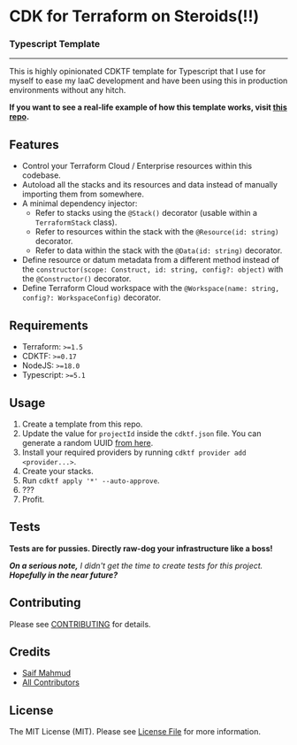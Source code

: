 # CDK for Terraform on Steroids(!!)
### Typescript Template

---

This is highly opinionated CDKTF template for Typescript that I use for myself to
ease my IaaC development and have been using this in production environments without any hitch.

**If you want to see a real-life example of how this template works,
visit [this repo](https://github.com/sikhlana/terraform).**


## Features

- Control your Terraform Cloud / Enterprise resources within this codebase.
- Autoload all the stacks and its resources and data instead of manually importing them from somewhere. 
- A minimal dependency injector:
  - Refer to stacks using the `@Stack()` decorator (usable within a `TerraformStack` class).
  - Refer to resources within the stack with the `@Resource(id: string)` decorator.
  - Refer to data within the stack with the `@Data(id: string)` decorator.
- Define resource or datum metadata from a different method instead of the `constructor(scope: Construct, id: string, config?: object)` with the `@Constructor()` decorator.
- Define Terraform Cloud workspace with the `@Workspace(name: string, config?: WorkspaceConfig)` decorator.


## Requirements
- Terraform: `>=1.5`
- CDKTF: `>=0.17`
- NodeJS: `>=18.0`
- Typescript: `>=5.1`


## Usage

1. Create a template from this repo.
2. Update the value for `projectId` inside the `cdktf.json` file. You can generate a random UUID [from here](https://www.uuidgenerator.net/version4).
3. Install your required providers by running `cdktf provider add <provider...>`.
4. Create your stacks.
5. Run `cdktf apply '*' --auto-approve`.
6. ???
7. Profit.


## Tests

__Tests are for pussies. Directly raw-dog your infrastructure like a boss!__

*__On a serious note,__ I didn't get the time to create tests for this project. __Hopefully in the near future?__*


## Contributing

Please see [CONTRIBUTING](CONTRIBUTING.md) for details.

## Credits

- [Saif Mahmud](https://github.com/sikhlana)
- [All Contributors](../../contributors)

## License

The MIT License (MIT). Please see [License File](LICENSE) for more information.
